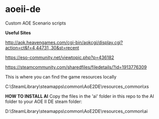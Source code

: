 # aoeii-de
Custom AOE Scenario scripts


**Useful Sites**

http://aok.heavengames.com/cgi-bin/aokcgi/display.cgi?action=ct&f=4,44731,,30&st=recent

https://eso-community.net/viewtopic.php?p=436182

https://steamcommunity.com/sharedfiles/filedetails/?id=1913776309


This is where you can find the game resources locally

C:\SteamLibrary\steamapps\common\AoE2DE\resources\_common\xs


**HOW TO INSTALL AI**
Copy the files in the 'ai' folder in this repo to the AI folder to your AOE II DE steam folder:

D:\SteamLibrary\steamapps\common\AoE2DE\resources\_common\ai
